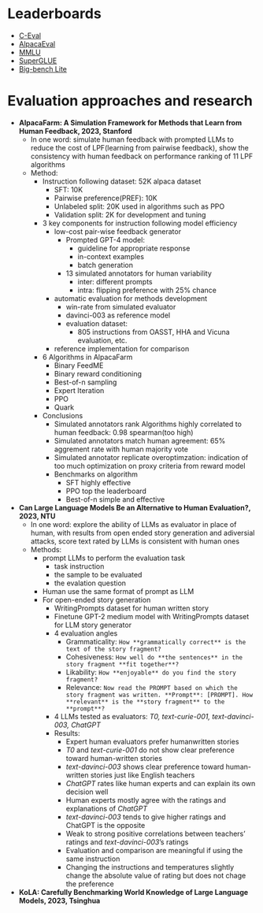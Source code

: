 # Leaderboards

- [C-Eval](https://cevalbenchmark.com/static/leaderboard.html)
- [AlpacaEval](https://tatsu-lab.github.io/alpaca_eval/)
- [MMLU](https://paperswithcode.com/sota/multi-task-language-understanding-on-mmlu)
- [SuperGLUE](https://super.gluebenchmark.com/leaderboard)
- [Big-bench Lite](https://github.com/google/BIG-bench#big-bench-lite-leaderboard)

# Evaluation approaches and research
- **AlpacaFarm: A Simulation Framework for Methods that Learn from Human Feedback, 2023, Stanford**
  - In one word: simulate human feedback with prompted LLMs to reduce the cost of LPF(learning from pairwise feedback), show the consistency with human feedback on performance ranking of 11 LPF algorithms
  - Method:
    - Instruction following dataset: 52K alpaca dataset
      - SFT: 10K
      - Pairwise preference(PREF): 10K
      - Unlabeled split: 20K used in algorithms such as PPO
      - Validation split: 2K for development and tuning
    - 3 key components for instruction following model efficiency
      - low-cost pair-wise feedback generator
        - Prompted GPT-4 model: 
          - guideline for appropriate response
          - in-context examples
          - batch generation
        - 13 simulated annotators for human variability
          - inter: different prompts
          - intra: flipping preference with 25% chance
      - automatic evaluation for methods development
        - win-rate from simulated evaluator
        - davinci-003 as reference model
        - evaluation dataset:
          - 805 instructions from OASST, HHA and Vicuna evaluation, etc.
      - reference implementation for comparison
    - 6 Algorithms in AlpacaFarm
      - Binary FeedME
      - Binary reward conditioning
      - Best-of-n sampling
      - Expert Iteration
      - PPO
      - Quark
    - Conclusions
      - Simulated annotators rank Algorithms highly correlated to human feedback: 0.98 spearman(too high)
      - Simulated annotators match human agreement: 65% aggrement rate with human majority vote
      - Simulated annotator replicate overoptimzation: indication of too much optimization on proxy criteria from reward model
      - Benchmarks on algorithm
        - SFT highly effective
        - PPO top the leaderboard
        - Best-of-n simple and effective
- **Can Large Language Models Be an Alternative to Human Evaluation?, 2023, NTU**
  - In one word: explore the ability of LLMs as evaluator in place of human, with results from open ended story generation and adiversial attacks, score text rated by LLMs is consistent with human ones
  - Methods: 
    - prompt LLMs to perform the evaluation task
      - task instruction
      - the sample to be evaluated
      - the evalation question
    - Human use the same format of prompt as LLM
    - For open-ended story generation
      - WritingPrompts dataset for human written story
      - Finetune GPT-2 medium model with WritingPrompts dataset for LLM story generator
      - 4 evaluation angles
        - Grammaticality: ```How **grammatically correct** is the text of the story fragment?```
        - Cohesiveness: ```How well do **the sentences** in the story fragment **fit together**?```
        - Likability: ```How **enjoyable** do you find the story fragment?```
        - Relevance: ```Now read the PROMPT based on which the story fragment was written. **Prompt**: [PROMPT]. How **relevant** is the **story fragment** to the **prompt**?```
      - 4 LLMs tested as evaluators: *T0, text-curie-001, text-davinci-003, ChatGPT*
      - Results:
        - Expert human evaluators prefer humanwritten stories
        - *T0* and *text-curie-001* do not show clear preference toward human-written stories
        - *text-davinci-003* shows clear preference toward human-written stories just like English teachers
        - *ChatGPT* rates like human experts and can explain its own decision well
        - Human experts mostly agree with the ratings and explanations of *ChatGPT*
        - *text-davinci-003* tends to give higher ratings and ChatGPT is the opposite
        - Weak to strong positive correlations between teachers’ ratings and *text-davinci-003*’s ratings
        - Evaluation and comparison are meaningful if using the same instruction
        - Changing the instructions and temperatures slightly change the absolute value of rating but does not chage the preference
- **KoLA: Carefully Benchmarking World Knowledge of Large Language Models, 2023, Tsinghua**